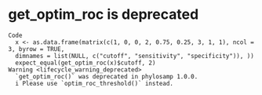 # get_optim_roc is deprecated

    Code
      x <- as.data.frame(matrix(c(1, 0, 0, 2, 0.75, 0.25, 3, 1, 1), ncol = 3, byrow = TRUE,
      dimnames = list(NULL, c("cutoff", "sensitivity", "specificity")), ))
      expect_equal(get_optim_roc(x)$cutoff, 2)
    Warning <lifecycle_warning_deprecated>
      `get_optim_roc()` was deprecated in phylosamp 1.0.0.
      i Please use `optim_roc_threshold()` instead.

